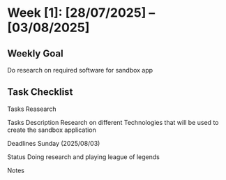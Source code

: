 # Week [1]: [28/07/2025] – [03/08/2025]

## Weekly Goal  
Do research on required software for sandbox app

## Task Checklist
Tasks
Reasearch


Tasks Description
Research on different Technologies that will be used to create the sandbox application

Deadlines
Sunday (2025/08/03)

Status
Doing research and playing league of legends

Notes

